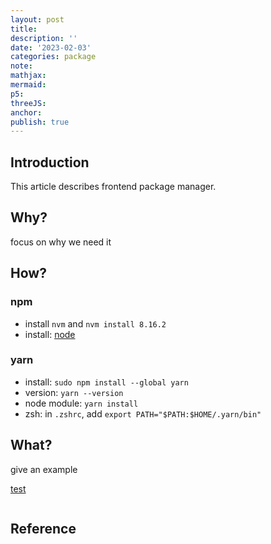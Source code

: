 ```yaml
---
layout: post
title:
description: ''
date: '2023-02-03'
categories: package
note:
mathjax:
mermaid:
p5:
threeJS:
anchor:
publish: true
---
```


## Introduction

This article describes frontend package manager.

## Why?

focus on why we need it

## How?

### npm

* install `nvm` and `nvm install 8.16.2`
* install: [node](https://nodejs.org/en/download/)

### yarn

* install: `sudo npm install --global yarn`
* version: `yarn --version`
* node module: `yarn install`
* zsh: in `.zshrc`, add `export PATH="$PATH:$HOME/.yarn/bin"`

## What?

give an example

[test]({{site.baseurl}}/test/2021/06/14/xxx.html)

<img src="{{site.baseurl}}/assets/img/xxx.png" alt="">

## Reference
